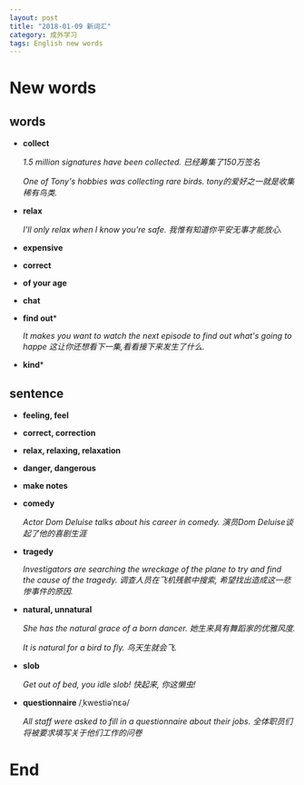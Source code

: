 ```yaml
---
layout: post
title: "2018-01-09 新词汇"
category: 成外学习
tags: English new words
---
```

# New words

## words
* __collect__

  _1.5 million signatures have been collected. 已经筹集了150万签名_

  _One of Tony's hobbies was collecting rare birds. tony的爱好之一就是收集稀有鸟类._

* __relax__

  _I'll only relax when I know you're safe. 我惟有知道你平安无事才能放心._

* __expensive__

* __correct__

* __of your age__

* __chat__

* __find out__*

  _It makes you want to watch the next episode to find out what's going to happe 这让你还想看下一集,看看接下来发生了什么._

* __kind__*

## sentence

* __feeling, feel__

* __correct, correction__

* __relax, relaxing, relaxation__

* __danger, dangerous__

* __make notes__

* __comedy__

  _Actor Dom Deluise talks about his career in comedy. 演员Dom Deluise谈起了他的喜剧生涯_

* __tragedy__

  _Investigators are searching the wreckage of the plane to try and find the cause of the tragedy. 调查人员在飞机残骸中搜索, 希望找出造成这一悲惨事件的原因._

* __natural, unnatural__

  _She has the natural grace of a born dancer. 她生来具有舞蹈家的优雅风度._

  _It is natural for a bird to fly. 鸟天生就会飞._

* __slob__

  _Get out of bed, you idle slob! 快起来, 你这懒虫!_

* __questionnaire__ /ˌkwestiəˈnɛə/

  _All staff were asked to fill in a questionnaire about their jobs. 全体职员们将被要求填写关于他们工作的问卷_





# End

